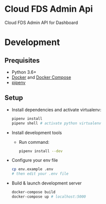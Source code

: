# Cloud FDS Admin Api

Cloud FDS Admin API for Dashboard

# Development

## Prequisites

- Python 3.6+
- [Docker](https://www.docker.com/) and [Docker Compose](https://docs.docker.com/compose/)
- [pipenv](https://pipenv.readthedocs.io/en/latest/)

## Setup

- Install dependencies and activate virtualenv:

  ```bash
  pipenv install
  pipenv shell # activate python virtualenv
  ```

- Install development tools

  - Run command:

    ```bash
    pipenv install --dev
    ```

- Configure your env file

  ```bash
  cp env.example .env
  # then edit your .env file
  ```

- Build & launch development server

  ```bash
  docker-compose build
  docker-compose up # localhost:5000
  ```
